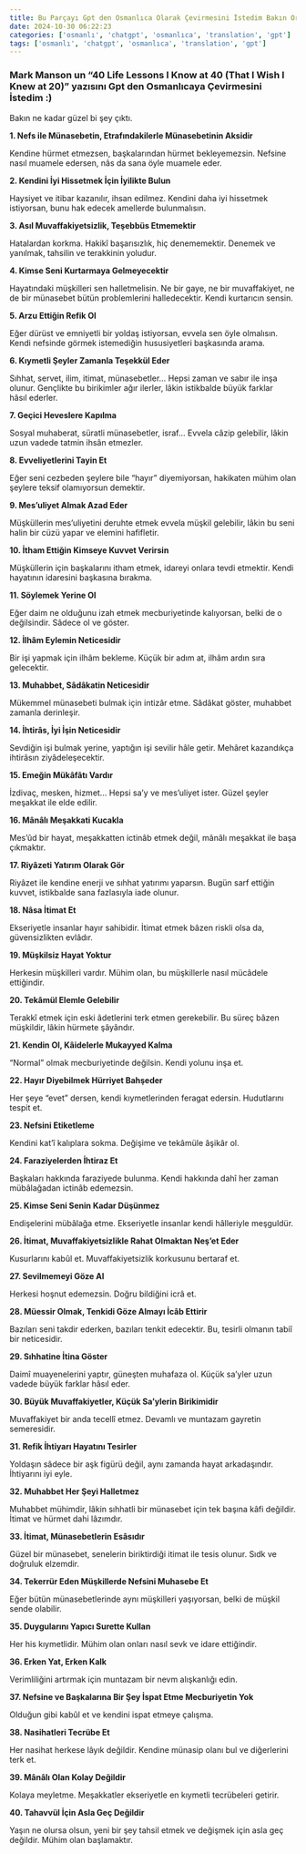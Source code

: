 ```yaml
---
title: Bu Parçayı Gpt den Osmanlıca Olarak Çevirmesini İstedim Bakın Ortaya Ne Çıktı
date: 2024-10-30 06:22:23
categories: ['osmanlı', 'chatgpt', 'osmanlıca', 'translation', 'gpt']
tags: ['osmanlı', 'chatgpt', 'osmanlıca', 'translation', 'gpt']
---
```

### Mark Manson un “40 Life Lessons I Know at 40 (That I Wish I Knew at 20)” yazısını Gpt den Osmanlıcaya Çevirmesini İstedim&nbsp;:)

Bakın ne kadar güzel bi şey&nbsp;çıktı.

__1. Nefs ile Münasebetin, Etrafındakilerle Münasebetinin Aksidir__

Kendine hürmet etmezsen, başkalarından hürmet bekleyemezsin. Nefsine nasıl muamele edersen, nâs da sana öyle muamele&nbsp;eder.

__2. Kendini İyi Hissetmek İçin İyilikte&nbsp;Bulun__

Haysiyet ve itibar kazanılır, ihsan edilmez. Kendini daha iyi hissetmek istiyorsan, bunu hak edecek amellerde bulunmalısın.

__3. Asıl Muvaffakiyetsizlik, Teşebbüs Etmemektir__

Hatalardan korkma. Hakikî başarısızlık, hiç denememektir. Denemek ve yanılmak, tahsilin ve terakkinin yoludur.

__4. Kimse Seni Kurtarmaya Gelmeyecektir__

Hayatındaki müşkilleri sen halletmelisin. Ne bir gaye, ne bir muvaffakiyet, ne de bir münasebet bütün problemlerini halledecektir. Kendi kurtarıcın sensin.

__5. Arzu Ettiğin Refik&nbsp;Ol__

Eğer dürüst ve emniyetli bir yoldaş istiyorsan, evvela sen öyle olmalısın. Kendi nefsinde görmek istemediğin hususiyetleri başkasında arama.

__6. Kıymetli Şeyler Zamanla Teşekkül&nbsp;Eder__

Sıhhat, servet, ilim, itimat, münasebetler… Hepsi zaman ve sabır ile inşa olunur. Gençlikte bu birikimler ağır ilerler, lâkin istikbalde büyük farklar hâsıl&nbsp;ederler.

__7. Geçici Heveslere Kapılma__

Sosyal muhaberat, süratli münasebetler, israf… Evvela câzip gelebilir, lâkin uzun vadede tatmin ihsân etmezler.

__8. Evveliyetlerini Tayin&nbsp;Et__

Eğer seni cezbeden şeylere bile “hayır” diyemiyorsan, hakikaten mühim olan şeylere teksif olamıyorsun demektir.

__9. Mes’uliyet Almak Azad&nbsp;Eder__

Müşküllerin mes’uliyetini deruhte etmek evvela müşkil gelebilir, lâkin bu seni halin bir cüzü yapar ve elemini hafifletir.

__10. İtham Ettiğin Kimseye Kuvvet&nbsp;Verirsin__

Müşküllerin için başkalarını itham etmek, idareyi onlara tevdi etmektir. Kendi hayatının idaresini başkasına bırakma.

__11. Söylemek Yerine&nbsp;Ol__

Eğer daim ne olduğunu izah etmek mecburiyetinde kalıyorsan, belki de o değilsindir. Sâdece ol ve&nbsp;göster.

__12. İlhâm Eylemin Neticesidir__

Bir işi yapmak için ilhâm bekleme. Küçük bir adım at, ilhâm ardın sıra gelecektir.

__13. Muhabbet, Sâdâkatin Neticesidir__

Mükemmel münasebeti bulmak için intizâr etme. Sâdâkat göster, muhabbet zamanla derinleşir.

__14. İhtirâs, İyi İşin Neticesidir__

Sevdiğin işi bulmak yerine, yaptığın işi sevilir hâle getir. Mehâret kazandıkça ihtirâsın ziyâdeleşecektir.

__15. Emeğin Mükâfâtı&nbsp;Vardır__

İzdivaç, mesken, hizmet… Hepsi sa’y ve mes’uliyet ister. Güzel şeyler meşakkat ile elde&nbsp;edilir.

__16. Mânâlı Meşakkati Kucakla__

Mes’ûd bir hayat, meşakkatten ictinâb etmek değil, mânâlı meşakkat ile başa çıkmaktır.

__17. Riyâzeti Yatırım Olarak&nbsp;Gör__

Riyâzet ile kendine enerji ve sıhhat yatırımı yaparsın. Bugün sarf ettiğin kuvvet, istikbalde sana fazlasıyla iade&nbsp;olunur.

__18. Nâsa İtimat&nbsp;Et__

Ekseriyetle insanlar hayır sahibidir. İtimat etmek bâzen riskli olsa da, güvensizlikten evlâdır.

__19. Müşkilsiz Hayat&nbsp;Yoktur__

Herkesin müşkilleri vardır. Mühim olan, bu müşkillerle nasıl mücâdele ettiğindir.

__20. Tekâmül Elemle Gelebilir__

Terakkî etmek için eski âdetlerini terk etmen gerekebilir. Bu süreç bâzen müşkildir, lâkin hürmete şâyândır.

__21. Kendin Ol, Kâidelerle Mukayyed&nbsp;Kalma__

“Normal” olmak mecburiyetinde değilsin. Kendi yolunu inşa&nbsp;et.

__22. Hayır Diyebilmek Hürriyet&nbsp;Bahşeder__

Her şeye “evet” dersen, kendi kıymetlerinden feragat edersin. Hudutlarını tespit&nbsp;et.

__23. Nefsini Etiketleme__

Kendini kat’î kalıplara sokma. Değişime ve tekâmüle âşikâr&nbsp;ol.

__24. Faraziyelerden İhtiraz&nbsp;Et__

Başkaları hakkında faraziyede bulunma. Kendi hakkında dahî her zaman mübâlağadan ictinâb edemezsin.

__25. Kimse Seni Senin Kadar&nbsp;Düşünmez__

Endişelerini mübâlağa etme. Ekseriyetle insanlar kendi hâlleriyle meşguldür.

__26. İtimat, Muvaffakiyetsizlikle Rahat Olmaktan Neş’et&nbsp;Eder__

Kusurlarını kabûl et. Muvaffakiyetsizlik korkusunu bertaraf&nbsp;et.

__27. Sevilmemeyi Göze&nbsp;Al__

Herkesi hoşnut edemezsin. Doğru bildiğini icrâ&nbsp;et.

__28. Müessir Olmak, Tenkidi Göze Almayı İcâb&nbsp;Ettirir__

Bazıları seni takdir ederken, bazıları tenkit edecektir. Bu, tesirli olmanın tabiî bir neticesidir.

__29. Sıhhatine İtina&nbsp;Göster__

Daimî muayenelerini yaptır, güneşten muhafaza ol. Küçük sa’yler uzun vadede büyük farklar hâsıl&nbsp;eder.

__30. Büyük Muvaffakiyetler, Küçük Sa’ylerin Birikimidir__

Muvaffakiyet bir anda tecellî etmez. Devamlı ve muntazam gayretin semeresidir.

__31. Refik İhtiyarı Hayatını&nbsp;Tesirler__

Yoldaşın sâdece bir aşk figürü değil, aynı zamanda hayat arkadaşındır. İhtiyarını iyi&nbsp;eyle.

__32. Muhabbet Her Şeyi Halletmez__

Muhabbet mühimdir, lâkin sıhhatli bir münasebet için tek başına kâfi değildir. İtimat ve hürmet dahi lâzımdır.

__33. İtimat, Münasebetlerin Esâsıdır__

Güzel bir münasebet, senelerin biriktirdiği itimat ile tesis olunur. Sıdk ve doğruluk elzemdir.

__34. Tekerrür Eden Müşkillerde Nefsini Muhasebe&nbsp;Et__

Eğer bütün münasebetlerinde aynı müşkilleri yaşıyorsan, belki de müşkil sende olabilir.

__35. Duygularını Yapıcı Surette&nbsp;Kullan__

Her his kıymetlidir. Mühim olan onları nasıl sevk ve idare ettiğindir.

__36. Erken Yat, Erken&nbsp;Kalk__

Verimliliğini artırmak için muntazam bir nevm alışkanlığı edin.

__37. Nefsine ve Başkalarına Bir Şey İspat Etme Mecburiyetin Yok__

Olduğun gibi kabûl et ve kendini ispat etmeye&nbsp;çalışma.

__38. Nasihatleri Tecrübe&nbsp;Et__

Her nasihat herkese lâyık değildir. Kendine münasip olanı bul ve diğerlerini terk&nbsp;et.

__39. Mânâlı Olan Kolay&nbsp;Değildir__

Kolaya meyletme. Meşakkatler ekseriyetle en kıymetli tecrübeleri getirir.

__40. Tahavvül İçin Asla Geç&nbsp;Değildir__

Yaşın ne olursa olsun, yeni bir şey tahsil etmek ve değişmek için asla geç değildir. Mühim olan başlamaktır.

<img alt="" height="1" src="https://medium.com/_/stat?event=post.clientViewed&amp;referrerSource=full_rss&amp;postId=246c31dfdd5e" width="1"/>